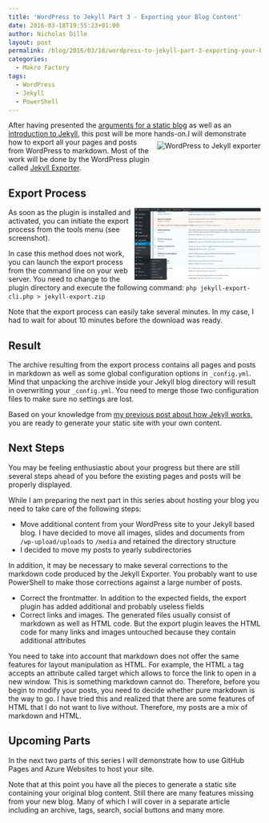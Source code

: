 ```yaml
---
title: 'WordPress to Jekyll Part 3 - Exporting your Blog Content'
date: 2016-03-18T19:55:23+01:00
author: Nicholas Dille
layout: post
permalink: /blog/2016/03/18/wordpress-to-jekyll-part-3-exporting-your-blog-content/
categories:
  - Makro Factory
tags:
  - WordPress
  - Jekyll
  - PowerShell
---
```

After having presented the [arguments for a static blog](/blog/2016/03/10/wordpress-to-jekyll-part-1-arguments-for-a-static-site/) as well as an [introduction to Jekyll](/blog/2016/03/14/wordpress-to-jekyll-part-2-how-jekyll-works/), this post will be more hands-on.<a href="http://ps.w.org/jekyll-exporter/assets/banner-772x250.png" data-lightbox="WordPress2Jekyll" title="WordPress to Jekyll exporter"><img src="http://ps.w.org/jekyll-exporter/assets/banner-772x250.png" alt="WordPress to Jekyll exporter" style="height: 5em; float: right; margin-left: 0.5em; margin-top: 0.5em;" /></a>I will demonstrate how to export all your pages and posts from WordPress to markdown. Most of the work will be done by the WordPress plugin called [Jekyll Exporter](https://wordpress.org/plugins/jekyll-exporter/).<!--more-->

<!--## WordPress Plugin Jekyll Exporter

The [Jekyll exporter](https://wordpress.org/plugins/jekyll-exporter/) is a WordPress plugin that is able to access all your content and export it.  The plugin produces an archive containing all pages and posts.-->

## Export Process

<a href="/media/2016/03/Tools-Export.png" data-lightbox="WordPress2Jekyll" title="Launching the WordPress to Jekyll exporter"><img src="/media/2016/03/Tools-Export.png" alt="Launching the WordPress to Jekyll exporter" style="width: 50%; float: right;" /></a>As soon as the plugin is installed and activated, you can initiate the export process from the tools menu (see screenshot).

In case this method does not work, you can launch the export process from the command line on your web server. You need to change to the plugin directory and execute the following command: `php jekyll-export-cli.php > jekyll-export.zip`

Note that the export process can easily take several minutes. In my case, I had to wait for about 10 minutes before the download was ready.

## Result

The archive resulting from the export process contains all pages and posts in markdown as well as some global configuration options in `_config.yml`. Mind that unpacking the archive inside your Jekyll blog directory will result in overwriting your `_config.yml`. You need to merge those two configuration files to make sure no settings are lost.

Based on your knowledge from [my previous post about how Jekyll works](/blog/2016/03/14/wordpress-to-jekyll-part-2-how-jekyll-works/), you are ready to generate your static site with your own content.

## Next Steps

You may be feeling enthusiastic about your progress but there are still several steps ahead of you before the existing pages and posts will be properly displayed.

While I am preparing the next part in this series about hosting your blog you need to take care of the following steps:

* Move additional content from your WordPress site to your Jekyll based blog. I have decided to move all images, slides and documents from `/wp-upload/uploads` to `/media` and retained the directory structure
* I decided to move my posts to yearly subdirectories

In addition, it may be necessary to make several corrections to the markdown code produced by the Jekyll Exporter. You probably want to use PowerShell to make those corrections against a large number of posts.

* Correct the frontmatter. In addition to the expected fields, the export plugin has added additional and probably useless fields
* Correct links and images. The generated files usually consist of markdown as well as HTML code. But the export plugin leaves the HTML code for many links and images untouched because they contain additional attributes

You need to take into account that markdown does not offer the same features for layout manipulation as HTML. For example, the HTML `a` tag accepts an attribute called target which allows to force the link to open in a new window. This is something markdown cannot do. Therefore, before you begin to modify your posts, you need to decide whether pure markdown is the way to go. I have tried this and realized that there are some features of HTML that I do not want to live without. Therefore, my posts are a mix of markdown and HTML.

## Upcoming Parts

In the next two parts of this series I will demonstrate how to use GitHub Pages and Azure Websites to host your site.

Note that at this point you have all the pieces to generate a static site containing your original blog content. Still there are many features missing from your new blog. Many of which I will cover in a separate article including an archive, tags, search, social buttons and many more.